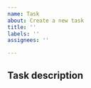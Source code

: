 ```yaml
---
name: Task
about: Create a new task
title: ''
labels: ''
assignees: ''

---
```


## Task description

